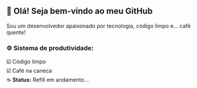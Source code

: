 ## 👋 Olá! Seja bem-vindo ao meu GitHub

Sou um desenvolvedor apaixonado por tecnologia, código limpo e... café quente!

### ⚙️ Sistema de produtividade:

☑️ Código limpo  
☑️ Café na caneca  
☕ **Status:** Refill em andamento...
